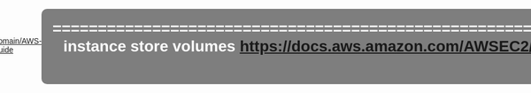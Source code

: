 links:-
https://docs.vultr.com/how-to-install-apache-tomcat-on-ubuntu-24-04

https://docs.aws.amazon.com/AmazonS3/latest/userguide/lifecycle-transition-general-considerations.html?icmpid=docs_amazons3_console

{
  "Id": "Policy1737294797159",
  "Version": "2012-10-17",
  "Statement": [
    {
      "Sid": "Stmt1737294793765",
      "Action": [
        "s3:GetObject",
        "s3:GetObjectVersion"
      ],
      "Effect": "Allow",
      "Resource": "arn:aws:s3:::myfirstwebhostingstatic",
      "Principal": "*"
    }
  ]
}


https://docs.aws.amazon.com/AmazonS3/latest/userguide/HostingWebsiteOnS3Setup.html


https://www.ubuntumint.com/install-apache-in-linux/

===================================================================================================================================================================================================================================================================
for efs map:-
sudo apt update -y
sudo apt install nfs-common -y
mkdir efs
then the mapping command

EBS:-
https://docs.aws.amazon.com/ebs/latest/userguide/ebs-using-volumes.html

mount EBS volume
lsblk
sudo mkfs -t xfs /dev/xvdd
sudo mkdir /data
sudo mount /dev/xvdd /data
===================================================================================================================================================================================================================================================================

===================================================================================================================================================================================================================================================================
Snapshot Practical
create and attach volume to second instance
add some file on this volume
take snapshot of this volume
create a volume out of this snapshot and make it available for other instance in diffrent AZ
once volume is ready, attach it to second instance
run lsblk to see device id
run mount command to mount the volume, no need to make file system becuase it will already have a file system
sudo mkdir /data
sudo mount /dev/xvdd /data
check the old data and verify
===================================================================================================================================================================================================================================================================


===================================================================================================================================================================================================================================================================
Multi EBS Practical
https://docs.aws.amazon.com/ec2/latest/instancetypes/ec2-nitro-instances.html  > supported instances types
for EBS multi Attach Select only applicable vms like m5dn family type
then attach the same volume multiple times to all instances one by one
lsblk
sudo mkfs -t xfs /dev/xvdd
sudo mkdir /data
sudo mount /dev/xvdd /data
===================================================================================================================================================================================================================================================================

===================================================================================================================================================================================================================================================================
making bucket public or object public
{
  "Id": "Policy1737358641738",
  "Version": "2012-10-17",
  "Statement": [
    {
      "Sid": "Stmt1737358640487",
      "Action": [
        "s3:GetObject"
      ],
      "Effect": "Allow",
      "Resource": "arn:aws:s3:::firstbucketmakepublicfile/test/*", #this will only make test folder public, rest not
      "Principal": "*"
    }
  ]
}

if you do arn:aws:s3:::firstbucketmakepublicfile/* then all files and folders are public in s3

https://aws.amazon.com/s3/faqs/
===================================================================================================================================================================================================================================================================


https://aws.amazon.com/blogs/storage/scaling-data-access-with-amazon-s3-access-grants/

https://github.com/staleycyn #this is for Azure practicals

aws Notes : https://github.com/Ernyoke/certified-aws-solutions-architect-associate/tree/main

aws notes : https://github.com/keenanromain/AWS-SAA-C02-Study-Guide

===================================================================================================================================================================================================================================================================
instance store volumes
https://docs.aws.amazon.com/AWSEC2/latest/UserGuide/adding-instance-storage-instance.html](https://docs.aws.amazon.com/AWSEC2/latest/UserGuide/adding-instance-storage-instance.html
Only Specified Machine types will have Instance Store Option
such as C1, C3, M1, M2, M3, R3, D2, H1, I2, X1, and X1e
===================================================================================================================================================================================================================================================================



================================================================================================================================================================================================================================================================
**This will create 3 ec2 instance for ebs and efs practical**
https://us-east-1.console.aws.amazon.com/cloudformation/home?region=us-east-1#/stacks/quickcreate?templateURL=https://learn-cantrill-labs.s3.amazonaws.com/awscoursedemos/0004-aws-associate-ec2-ebs-demo/A4L_VPC_3PUBLICINSTANCES_AL2023.yaml&stackName=EBSDEMO

These are the commands used to perform ebs and efs demo
https://learn-cantrill-labs.s3.amazonaws.com/awscoursedemos/0004-aws-associate-ec2-ebs-demo/lesson_commands_AL2023.txt #this is for ebs mapping and restore
=================================================================================================================================================================================================================================================================


Only the used EBS is charged, like if the ebs volume is of 10 gb but the data inside it is 5 gb, so you will be charged for 5 gb only

Instance Store data will be gone after you stop the server then start the server. you will have to create the filesystem again


=================================================================================================================================================================================================================================================================
**wordpress yml, this will create an ec2 on which you will install wordpress**
https://console.aws.amazon.com/cloudformation/home?region=us-east-1#/stacks/create/review?templateURL=https://learn-cantrill-labs.s3.amazonaws.com/awscoursedemos/0006-aws-associate-ec2-wordpress-on-ec2/A4L_VPC_PUBLICINSTANCE_AL2023.yaml&stackName=WORDPRESS

wordpress installation steps
https://learn-cantrill-labs.s3.amazonaws.com/awscoursedemos/0006-aws-associate-ec2-wordpress-on-ec2/lesson_commands_AL2023.txt
=================================================================================================================================================================================================================================================================



=================================================================================================================================================================================================================================================================
AMI yml, this will create an ec2 instance in public networj and we will install wordpress and motd login banner with below commands
https://console.aws.amazon.com/cloudformation/home?region=us-east-1#/stacks/create/review?templateURL=https://learn-cantrill-labs.s3.amazonaws.com/awscoursedemos/0007-aws-associate-ec2-ami-demo/A4L_VPC_PUBLICINSTANCE_AL2023.yaml&stackName=AMIDEMO

steps on ec2
https://learn-cantrill-labs.s3.amazonaws.com/awscoursedemos/0007-aws-associate-ec2-ami-demo/lesson_commands_AL2023.txt
================================================================================================================================================================================================================================================================


================================================================================================================================================================================================================================================================
**Instance status checks and recovery, this will create an ec2 instance, where you can confugure instance status checks in cloudwatch, so that if instance fails what could be done, like terminate,reboot,recovery**
https://console.aws.amazon.com/cloudformation/home?region=us-east-1#/stacks/create/review?templateURL=https://learn-cantrill-labs.s3.amazonaws.com/awscoursedemos/0022-aws-associate-ec2-statuschecksandterminateprotection/A4L_VPC_PUBLICINSTANCE.yaml&stackName=STATUSCHECKSANDPROTECT

what will be lost and saved when does auto recovery :
https://docs.aws.amazon.com/AWSEC2/latest/UserGuide/ec2-instance-recover.html
=================================================================================================================================================================================================================================================================

Create Website / ADD Load balancer / Map Domain to LB as Alias / Add SSL / create Autoscale by hit counts

add apache2 and add website content
Steps for Apache and website:-
sudo apt update
sudo apt install apache2 -y
sudo systemctl start apache2
sudo systemctl enable apache2
sudo mkdir /var/www/mountain-site
sudo chown -R $USER:$USER /var/www/mountain-site
sudo chmod -R 755 /var/www/mountain-site
sudo apt install php libapache2-mod-php -y
sudo systemctl restart apache2
vim /var/www/mountain-site/index.php
====
<!DOCTYPE html>
<html lang="en">
<head>
    <meta charset="UTF-8">
    <meta name="viewport" content="width=device-width, initial-scale=1.0">
    <title>Welcome to Mountain Site</title>
    <style>
        body {
            background-image: url('https://images.pexels.com/photos/1324803/pexels-photo-1324803.jpeg');
            background-size: cover;
            background-position: center;
            height: 100vh;
            margin: 0;
            display: flex;
            justify-content: center;
            align-items: center;
            color: white;
            font-family: Arial, sans-serif;
            text-align: center;
        }
        h1 {
            background-color: rgba(0, 0, 0, 0.5);
            padding: 20px;
            border-radius: 10px;
        }
    </style>
</head>
<body>
    <h1>Welcome from <?php echo gethostname(); ?></h1>
</body>
</html>
======
sudo vim /etc/apache2/sites-available/mountain-site.conf
===
<VirtualHost *:80>
    ServerAdmin webmaster@your-domain.com
    DocumentRoot /var/www/mountain-site
    ServerName mountains.infomofighters.xyz
    ServerAlias www.mountains.infomofighters.xyz

    <Directory /var/www/mountain-site>
        AllowOverride None
        Require all granted
    </Directory>

    ErrorLog ${APACHE_LOG_DIR}/error.log
    CustomLog ${APACHE_LOG_DIR}/access.log combined
</VirtualHost>
===
sudo a2ensite mountain-site.conf
sudo systemctl reload apache2
Test the Website with public ip

check if the website is running
add load balancer and in target group add intance first 80 then 443 rule after certificate issued
certificate from aws are free
now from route53 point the website to lb
check the website is running
for opening the website in https, add https allow from 0.0.0.0 in LB security group
now check with https url or the website will auto go to https only

Create image of this EC2 instance
Once Image is Ready, Use this same image to create launch template
then via this launch template create auto scaling group
put limit of 10 in request for per ec2
put warm time to 60 seconds
once the desired configuration don in scaling group, let it come in ready state

now run the curl request in loop with mentioned command
while true; do   seq 1 200 | xargs -n 1 -P 200 curl -s -o /dev/null -w "%{http_code}\n" "https://mountains.infomofighters.xyz"; done
This curl will keep hiting you LB and give response to you , now wait until 15 minutes , then you can check new ec2 instances are launched
once launched you can press ctrl c to stop while loop, again wait for 15 minutes and see if the instances are terminated


